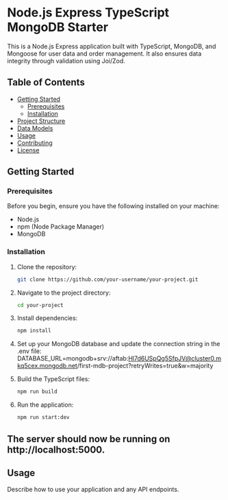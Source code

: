 # Node.js Express TypeScript MongoDB Starter

This is a Node.js Express application built with TypeScript, MongoDB, and Mongoose for user data and order management. It also ensures data integrity through validation using Joi/Zod.

## Table of Contents

- [Getting Started](#getting-started)
  - [Prerequisites](#prerequisites)
  - [Installation](#installation)
- [Project Structure](#project-structure)
- [Data Models](#data-models)
- [Usage](#usage)
- [Contributing](#contributing)
- [License](#license)

## Getting Started

### Prerequisites

Before you begin, ensure you have the following installed on your machine:

- Node.js
- npm (Node Package Manager)
- MongoDB

### Installation

1. Clone the repository:
    ```bash
    git clone https://github.com/your-username/your-project.git

2. Navigate to the project directory:
    ```bash
    cd your-project

3. Install dependencies:
    ```bash
    npm install

4. Set up your MongoDB database and update the connection string in the .env file:
DATABASE_URL=mongodb+srv://aftab:Hl7d6USpQg5SfpJV@cluster0.mkq5cex.mongodb.net/first-mdb-project?retryWrites=true&w=majority

5. Build the TypeScript files:
    ```bash
    npm run build

6. Run the application:
    ```bash
    npm run start:dev

## The server should now be running on http://localhost:5000.

## Usage
Describe how to use your application and any API endpoints.

